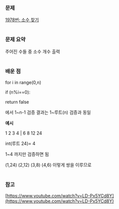 ### 문제

[1978번: 소수 찾기](https://www.acmicpc.net/problem/1978)
<br><br>
### 문제 요약

주어진 수들 중 소수 개수 출력
<br><br>
### 배운 점

for i in range(0,n)

if (n%i==0):

return false

에서 1~n-1 검증 결과는  1~루트(n) 검증과 동일
<br>

**예시**

1 2 3 4 | 6 8 12 24

int(루트 24)= 4

1~4 까지만 검증하면 됨

(1,24) (2,12) (3,8) (4,6) 이렇게 쌍을 이루므로
<br><br>
### 참고

[https://www.youtube.com/watch?v=LD-Px5YCd8Y](https://www.youtube.com/watch?v=LD-Px5YCd8Y)